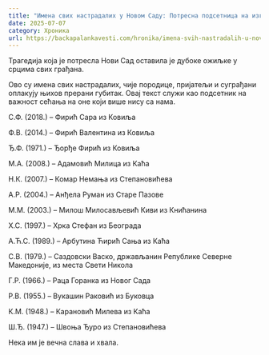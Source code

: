 ```yaml
---
title: "Имена свих настрадалих у Новом Саду: Потресна подсетница на изгубљене животе"
date: 2025-07-07
category: Хроника
url: https://backapalankavesti.com/hronika/imena-svih-nastradalih-u-novom-sadu-potresna-podsetnica-na-izgubljene-zivote/
---
```


Трагедија која је потресла Нови Сад оставила је дубоке ожиљке у срцима свих грађана.

Ово су имена свих настрадалих, чије породице, пријатељи и суграђани оплакују њихов прерани губитак. Овај текст служи као подсетник на важност сећања на оне који више нису са нама.

С.Ф. (2018.) – Фирић Сара из Ковиља

Ф.В. (2014.) – Фирић Валентина из Ковиља

Ђ.Ф. (1971.) – Ђорђе Фирић из Ковиља

М.А. (2008.) – Адамовић Милица из Каћа

Н.К. (2007.) – Комар Немања из Степановићева

А.Р. (2004.) – Анђела Руман из Старе Пазове

М.М. (2003.) – Милош Милосављевић Киви из Книћанина

Х.С. (1997.) – Хрка Стефан из Београда

А.Ћ.С. (1989.) – Арбутина Ћирић Сања из Каћа

С.В. (1979.) – Саздовски Васко, држављанин Републике Северне Македоније, из места Свети Никола

Г.Р. (1966.) – Раца Горанка из Новог Сада

Р.В. (1955.) – Вукашин Раковић из Буковца

К.М. (1948.) – Карановић Милева из Каћа

Ш.Ђ. (1947.) – Швоња Ђуро из Степановићева

Нека им је вечна слава и хвала.
